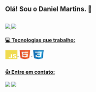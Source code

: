 ## Olá! Sou o Daniel Martins. 👋

<div>
  <div style="display: inline_block"><br>
  <a href="https://github.com/danmartins09">
  <img height="170em" src="https://github-readme-stats.vercel.app/api?username=danmartins09&show_icons=true&theme=algolia&include_all_commits=true&count_private=true"/>
  <img height="170em" src="https://github-readme-stats.vercel.app/api/top-langs/?username=danmartins09&layout=compact&langs_count=7&theme=algolia"/>
</div>
  
<h3>💻 Tecnologias que trabalho:</h3>
<div style="display: inline_block">
  <img align="center" alt="Dan-Js" height="30" width="40" src="https://raw.githubusercontent.com/devicons/devicon/master/icons/javascript/javascript-plain.svg">
  <img align="center" alt="Dan-HTML" height="30" width="40" src="https://raw.githubusercontent.com/devicons/devicon/master/icons/html5/html5-original.svg">
  <img align="center" alt="Dan-CSS" height="30" width="40" src="https://raw.githubusercontent.com/devicons/devicon/master/icons/css3/css3-original.svg">  
</div>
  
  ##
 
 <h3>👍 Entre em contato:</h3> 
<div>   
  <a href = "mailto:danielmartins9@gmail.com"><img src="https://img.shields.io/badge/Gmail-D14836?style=for-the-badge&logo=gmail&logoColor=white" target="_blank"></a>
  <a href="https://www.linkedin.com/in/danielmartins-9/" target="_blank"><img src="https://img.shields.io/badge/-LinkedIn-%230077B5?style=for-the-      badge&logo=linkedin&logoColor=white" target="_blank"></a> 
</div>
  
  ##
     

